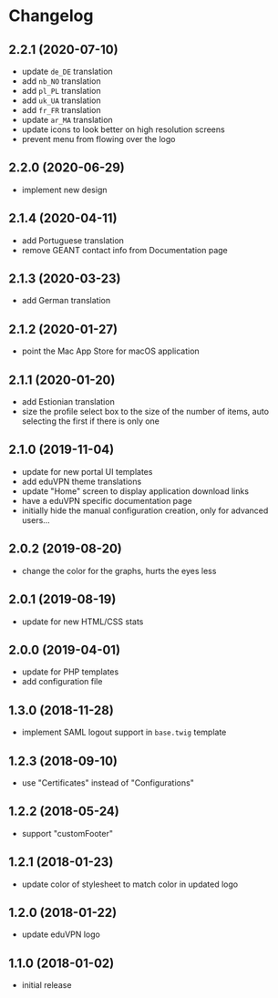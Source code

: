 # Changelog

## 2.2.1 (2020-07-10)
- update `de_DE` translation
- add `nb_NO` translation
- add `pl_PL` translation
- add `uk_UA` translation
- add `fr_FR` translation
- update `ar_MA` translation
- update icons to look better on high resolution screens
- prevent menu from flowing over the logo

## 2.2.0 (2020-06-29)
- implement new design

## 2.1.4 (2020-04-11)
- add Portuguese translation
- remove GEANT contact info from Documentation page

## 2.1.3 (2020-03-23)
- add German translation

## 2.1.2 (2020-01-27)
- point the Mac App Store for macOS application

## 2.1.1 (2020-01-20)
- add Estionian translation
- size the profile select box to the size of the number of items, auto 
  selecting the first if there is only one

## 2.1.0 (2019-11-04)
- update for new portal UI templates
- add eduVPN theme translations
- update "Home" screen to display application download links
- have a eduVPN specific documentation page
- initially hide the manual configuration creation, only for advanced users...

## 2.0.2 (2019-08-20)
- change the color for the graphs, hurts the eyes less

## 2.0.1 (2019-08-19)
- update for new HTML/CSS stats

## 2.0.0 (2019-04-01)
- update for PHP templates
- add configuration file

## 1.3.0 (2018-11-28)
- implement SAML logout support in `base.twig` template

## 1.2.3 (2018-09-10)
- use "Certificates" instead of "Configurations"

## 1.2.2 (2018-05-24)
- support "customFooter"

## 1.2.1 (2018-01-23)
- update color of stylesheet to match color in updated logo

## 1.2.0 (2018-01-22)
- update eduVPN logo

## 1.1.0 (2018-01-02)
- initial release
